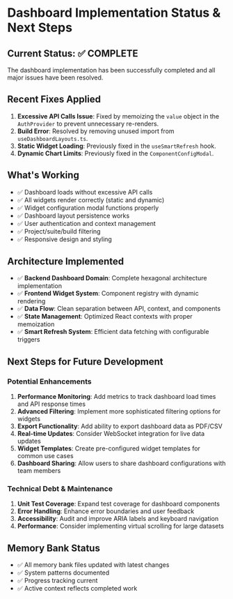 # Dashboard Implementation Status & Next Steps

## Current Status: ✅ COMPLETE
The dashboard implementation has been successfully completed and all major issues have been resolved.

## Recent Fixes Applied
1. **Excessive API Calls Issue**: Fixed by memoizing the `value` object in the `AuthProvider` to prevent unnecessary re-renders.
2. **Build Error**: Resolved by removing unused import from `useDashboardLayouts.ts`.
3. **Static Widget Loading**: Previously fixed in the `useSmartRefresh` hook.
4. **Dynamic Chart Limits**: Previously fixed in the `ComponentConfigModal`.

## What's Working
- ✅ Dashboard loads without excessive API calls
- ✅ All widgets render correctly (static and dynamic)
- ✅ Widget configuration modal functions properly
- ✅ Dashboard layout persistence works
- ✅ User authentication and context management
- ✅ Project/suite/build filtering
- ✅ Responsive design and styling

## Architecture Implemented
- ✅ **Backend Dashboard Domain**: Complete hexagonal architecture implementation
- ✅ **Frontend Widget System**: Component registry with dynamic rendering
- ✅ **Data Flow**: Clean separation between API, context, and components
- ✅ **State Management**: Optimized React contexts with proper memoization
- ✅ **Smart Refresh System**: Efficient data fetching with configurable triggers

## Next Steps for Future Development

### Potential Enhancements
1. **Performance Monitoring**: Add metrics to track dashboard load times and API response times
2. **Advanced Filtering**: Implement more sophisticated filtering options for widgets
3. **Export Functionality**: Add ability to export dashboard data as PDF/CSV
4. **Real-time Updates**: Consider WebSocket integration for live data updates
5. **Widget Templates**: Create pre-configured widget templates for common use cases
6. **Dashboard Sharing**: Allow users to share dashboard configurations with team members

### Technical Debt & Maintenance
1. **Unit Test Coverage**: Expand test coverage for dashboard components
2. **Error Handling**: Enhance error boundaries and user feedback
3. **Accessibility**: Audit and improve ARIA labels and keyboard navigation
4. **Performance**: Consider implementing virtual scrolling for large datasets

## Memory Bank Status
- ✅ All memory bank files updated with latest changes
- ✅ System patterns documented
- ✅ Progress tracking current
- ✅ Active context reflects completed work
